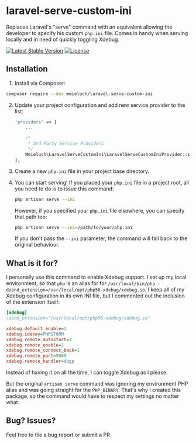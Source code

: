 # laravel-serve-custom-ini

Replaces Laravel's "serve" command with an equivalent allowing the developer to specify his custom `php.ini` file. Comes in handy when serving locally and in need of quickly toggling Xdebug.

[![Latest Stable Version](https://poser.pugx.org/mmieluch/laravel-serve-custom-ini/v/stable)](https://packagist.org/packages/mmieluch/laravel-serve-custom-ini)
[![License](https://poser.pugx.org/mmieluch/laravel-serve-custom-ini/license)](https://packagist.org/packages/mmieluch/laravel-serve-custom-ini)

## Installation

1. Install via Composer:

  ```bash
  composer require --dev mmieluch/laravel-serve-custom-ini
  ```

2. Update your project configuration and add new service provider to the list:

    ```php
    'providers' => [
        ...
        
        /*
         * 3rd Party Service Providers
         */
        Mmieluch\LaravelServeCustomIni\LaravelServeCustomIniProvider::class,
    ],
    ```

3. Create a new `php.ini` file in your project base directory.

4. You can start serving! If you placed your `php.ini` file in a project root, all you need to do is to issue this command:

    ```bash
    php artisan serve --ini
    ```
    
    However, if you specified your `php.ini` file elsewhere, you can specify that path too:
    
    ```bash
    php artisan serve --ini=/path/to/your/php.ini
    ```
    
    If you don't pass the `--ini` parameter, the command will fall back to the original behaviour.

## What is it for?

I personally use this command to enable Xdebug support. I set up my local environment, so that `php` is an alias for for `/usr/local/bin/php -dzend_extension=/usr/local/opt/php56-xdebug/xdebug.so`. I keep all of my Xdebug configuration in its own INI file, but I commented out the inclusion of the extension itself:

```ini
[xdebug]
;zend_extension="/usr/local/opt/php56-xdebug/xdebug.so"

xdebug.default_enable=1
xdebug.idekey=PHPSTORM
xdebug.remote_autostart=1
xdebug.remote_enable=1
xdebug.remote_connect_back=1
xdebug.remote_port=9000
xdebug.remote_handler=dbgp
```

Instead of having it on all the time, I can toggle Xdebug as I please.

But the original `artisan serve` command was ignoring my environment PHP alias and was going straight for the `PHP_BINARY`. That's why I created this package, so the command would have to respect my settings no matter what.

## Bug? Issues?

Feel free to file a bug report or submit a PR.
